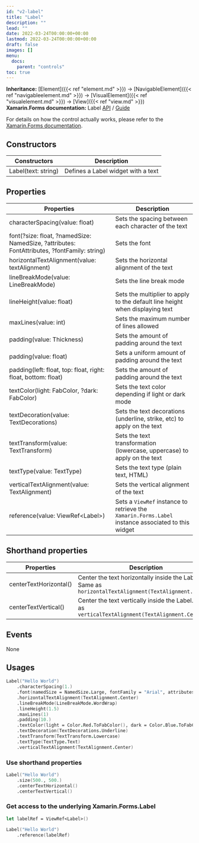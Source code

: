 ```yaml
---
id: "v2-label"
title: "Label"
description: ""
lead: ""
date: 2022-03-24T00:00:00+00:00
lastmod: 2022-03-24T00:00:00+00:00
draft: false
images: []
menu:
  docs:
    parent: "controls"
toc: true
---
```


**Inheritance:** [Element]({{< ref "element.md" >}}) -> [NavigableElement]({{< ref "navigableelement.md" >}}) -> [VisualElement]({{< ref "visualelement.md" >}}) -> [View]({{< ref "view.md" >}})  
**Xamarin.Forms documentation:** Label [API](https://docs.microsoft.com/en-us/dotnet/api/xamarin.forms.label) / [Guide](https://docs.microsoft.com/en-us/xamarin/xamarin-forms/user-interface/text/label)

For details on how the control actually works, please refer to the [Xamarin.Forms documentation](https://docs.microsoft.com/en-us/xamarin/xamarin-forms/user-interface/text/label).

## Constructors

| Constructors | Description |
|--|--|
| Label(text: string) | Defines a Label widget with a text |

## Properties

| Properties | Description |
|--|--|
| characterSpacing(value: float) | Sets the spacing between each character of the text |
| font(?size: float, ?namedSize: NamedSize, ?attributes: FontAttributes, ?fontFamily: string) | Sets the font |
| horizontalTextAlignment(value: textAlignment) | Sets the horizontal alignment of the text |
| lineBreakMode(value: LineBreakMode) | Sets the line break mode |
| lineHeight(value: float) | Sets the multiplier to apply to the default line height when displaying text |
| maxLines(value: int) | Sets the maximum number of lines allowed |
| padding(value: Thickness) | Sets the amount of padding around the text |
| padding(value: float) | Sets a uniform amount of padding around the text |
| padding(left: float, top: float, right: float, bottom: float) | Sets the amount of padding around the text |
| textColor(light: FabColor, ?dark: FabColor) | Sets the text color depending if light or dark mode |
| textDecoration(value: TextDecorations) | Sets the text decorations (underline, strike, etc) to apply on the text |
| textTransform(value: TextTransform) | Sets the text transformation (lowercase, uppercase) to apply on the text |
| textType(value: TextType) | Sets the text type (plain text, HTML) |
| verticalTextAlignment(value: TextAlignment) | Sets the vertical alignment of the text |
| reference(value: ViewRef&lt;Label&gt;) | Sets a `ViewRef` instance to retrieve the `Xamarin.Forms.Label` instance associated to this widget |

## Shorthand properties

| Properties | Description |
|--|--|
| centerTextHorizontal() | Center the text horizontally inside the Label. Same as `horizontalTextAlignment(TextAlignment.Center)` |
| centerTextVertical() | Center the text vertically inside the Label. Same as `verticalTextAlignment(TextAlignment.Center)`  |

## Events

None

## Usages

```fs
Label("Hello World")
    .characterSpacing(1.)
    .font(namedSize = NamedSize.Large, fontFamily = "Arial", attributes = FontAttributes.Bold)
    .horizontalTextAlignment(TextAlignment.Center)
    .lineBreakMode(LineBreakMode.WordWrap)
    .lineHeight(1.5)
    .maxLines(1)
    .padding(10.)
    .textColor(light = Color.Red.ToFabColor(), dark = Color.Blue.ToFabColor())
    .textDecoration(TextDecorations.Underline)
    .textTransform(TextTransform.Lowercase)
    .textType(TextType.Text)
    .verticalTextAlignment(TextAlignment.Center)
```

### Use shorthand properties

```fs
Label("Hello World")
    .size(500., 500.)
    .centerTextHorizontal()
    .centerTextVertical()
```

### Get access to the underlying Xamarin.Forms.Label

```fs
let labelRef = ViewRef<Label>()

Label("Hello World")
    .reference(labelRef)
```
